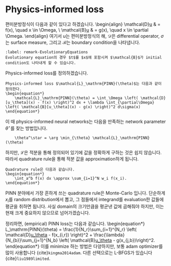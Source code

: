 # Physics-informed loss
편미분방정식이 다음과 같이 있다고 하겠습니다.
\begin{align}
    \mathcal{D}[u](x) & = f(x), \quad x \in \Omega, \\
    \mathcal{B}[u](x) & = g(x), \quad x \in \partial \Omega.
\end{align}
여기서 $u$는 편미분방정식의 해,
$\mathcal{D}$은 differential operator,
$\sigma$는 surface measure,
그리고 $\mathcal{B}$는 boundary condition을 나타냅니다.
```{prf:remark}
:label: remark-EvolutionaryEquations
Evolutionary equation의 경우 $t$를 $x$에 포함시켜 $\mathcal{B}$가 initial condition도 나타내게 할 수 있습니다.
```

Physics-informed loss를 정의하겠습니다.
```{prf:definition}
Physics-informed loss $\mathcal{L}_\mathrm{PINN}(\theta)$는 다음과 같이 정의한다.
\begin{equation*}
    \mathcal{L}_\mathrm{PINN}(\theta) = \int_\Omega \left( \mathcal{D}[u_\theta](x) - f(x) \right)^2 dx + \lambda \int_{\partial\Omega} \left( \mathcal{B}[u_\theta](x) - g(x) \right)^2 d\sigma(x)
\end{equation*}
```

이 때 physics-informed neural networks는 다음을 만족하는 network parameter $\theta^\star$를 찾는 방법입니다.
```{math}
    \theta^\star = \arg \min_{\theta} \mathcal{L}_\mathrm{PINN}(\theta)
```

하지만, $\mathcal{L}$은 적분을 통해 정의되어 있기에 값을 정확하게 구하는 것은 쉽지 않습니다.
따라서 quadrature rule을 통해 적분 값을 approximation하게 됩니다.
```{prf:definition}
Quadrature rule은 다음과 같습니다.
\begin{equation*}
    \int_a^b f(x) dx \approx \sum_{i=1}^N w_i f(x_i).
\end{equation*}
```
PINN 분야에서 가장 흔하게 쓰는 quadrature rule은 Monte-Carlo 입니다.
단순하게 $x_i$를 random distribution에서 뽑고, 그 점들에서 integrand를 evaluation한 값들에 평균을 취하면 됩니다.
사실 domain의 크기만큼을 평균낸 값에 곱해줘야 하지만, 이는 현재 크게 중요하지 않으므로 넘어가겠습니다.

정리하면, (empirical) PINN loss는 다음과 같습니다.
\begin{equation*}
    L_\mathrm{PINN}(\theta) = \frac{1}{N_r}\sum_{i=1}^{N_r} \left( \mathcal{D}[u_\theta](x_{i,r}) - f(x_{i,r}) \right)^2 + \frac{\lambda}{N_{b}}\sum_{j=1}^{N_b} \left( \mathcal{B}[u_\theta](x_{j,b}) - g(x_{j,b})\right)^2.
\end{equation*}
이를 minimize 하는 방법은 다양하지만, 보통 adam optimizer를 많이 사용합니다 {cite}`kingma2014adam`.
다른 선택으로는 L-BFGS가 있습니다 {cite}`liu1989limited`.